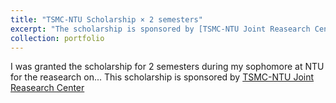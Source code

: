 ```yaml
---
title: "TSMC-NTU Scholarship × 2 semesters"
excerpt: "The scholarship is sponsored by [TSMC-NTU Joint Reasearch Center](http://tsmccenter.ntu.edu.tw/)"
collection: portfolio
---
```


I was granted the scholarship for 2 semesters during my sophomore at NTU for the reasearch on...
This scholarship is sponsored by [TSMC-NTU Joint Reasearch Center](http://tsmccenter.ntu.edu.tw/)
